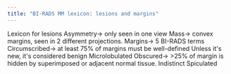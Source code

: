 ```yaml
---
title: "BI-RADS MM lexicon: lesions and margins"
---
```

Lexicon for lesions
Asymmetry&#8594; only seen in one view
Mass&#8594; convex margins, seen in 2 different projections.
Margins&#8594; 5 BI-RADS terms
Circumscribed&#8594; at least 75% of margins must be well-defined
Unless it's new, it's considered benign
Microlobulated
Obscured&#8594; &gt;25% of margin is hidden by superimposed or adjacent normal tissue.
Indistinct
Spiculated

